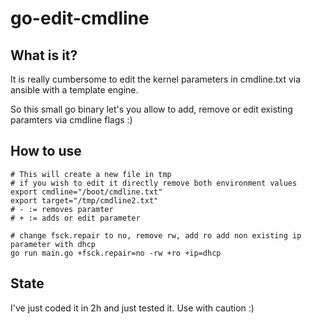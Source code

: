 # go-edit-cmdline
## What is it?
It is really cumbersome to edit the kernel parameters in cmdline.txt via ansible with a template engine.

So this small go binary let's you allow to add, remove or edit existing paramters via cmdline flags :)

## How to use


```
# This will create a new file in tmp
# if you wish to edit it directly remove both environment values
export cmdline="/boot/cmdline.txt"
export target="/tmp/cmdline2.txt"
# - := removes paramter
# + := adds or edit parameter

# change fsck.repair to no, remove rw, add ro add non existing ip parameter with dhcp
go run main.go +fsck.repair=no -rw +ro +ip=dhcp
```


## State
I've just coded it in 2h and just tested it. Use with caution :)